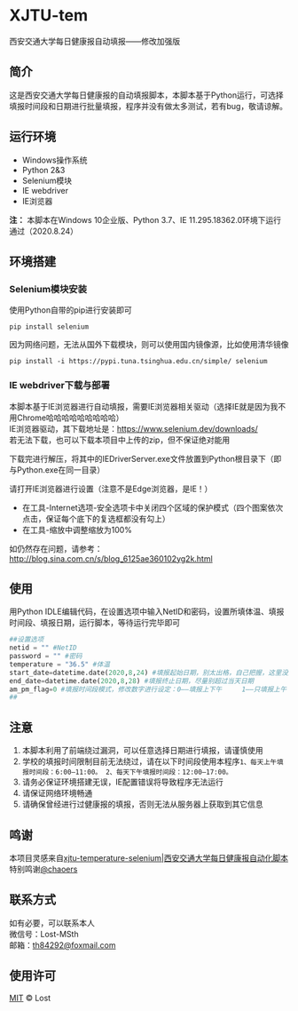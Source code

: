 # XJTU-tem
西安交通大学每日健康报自动填报——修改加强版
## 简介
这是西安交通大学每日健康报的自动填报脚本，本脚本基于Python运行，可选择填报时间段和日期进行批量填报，程序并没有做太多测试，若有bug，敬请谅解。
## 运行环境
- Windows操作系统
- Python 2&3
- Selenium模块
- IE webdriver
- IE浏览器

**注：** 本脚本在Windows 10企业版、Python 3.7、IE 11.295.18362.0环境下运行通过（2020.8.24）

## 环境搭建
### Selenium模块安装
使用Python自带的pip进行安装即可  
```
pip install selenium
```
因为网络问题，无法从国外下载模块，则可以使用国内镜像源，比如使用清华镜像
```
pip install -i https://pypi.tuna.tsinghua.edu.cn/simple/ selenium
```
### IE webdriver下载与部署
本脚本基于IE浏览器进行自动填报，需要IE浏览器相关驱动（选择IE就是因为我不用Chrome哈哈哈哈哈哈哈哈哈）  
IE浏览器驱动，其下载地址是：https://www.selenium.dev/downloads/  
若无法下载，也可以下载本项目中上传的zip，但不保证绝对能用

下载完进行解压，将其中的IEDriverServer.exe文件放置到Python根目录下（即与Python.exe在同一目录）

请打开IE浏览器进行设置（注意不是Edge浏览器，是IE！）
- 在工具-Internet选项-安全选项卡中关闭四个区域的保护模式（四个图案依次点击，保证每个底下的复选框都没有勾上）
- 在工具-缩放中调整缩放为100%

如仍然存在问题，请参考：http://blog.sina.com.cn/s/blog_6125ae360102yg2k.html
## 使用
用Python IDLE编辑代码，在设置选项中输入NetID和密码，设置所填体温、填报时间段、填报日期，运行脚本，等待运行完毕即可
```python
##设置选项
netid = "" #NetID
password = "" #密码
temperature = "36.5" #体温
start_date=datetime.date(2020,8,24) #填报起始日期，别太出格，自己把握，这里没测试填到很久以前会发生什么
end_date=datetime.date(2020,8,28) #填报终止日期，尽量别超过当天日期
am_pm_flag=0 #填报时间段模式，修改数字进行设定：0——填报上下午     1——只填报上午     2——只填报下午
##
```
## 注意
1. 本脚本利用了前端绕过漏洞，可以任意选择日期进行填报，请谨慎使用
2. 学校的填报时间限制目前无法绕过，请在以下时间段使用本程序`1、每天上午填报时间段：6:00—11:00。 2、每天下午填报时间段：12:00—17:00。`
3. 请务必保证环境搭建无误，IE配置错误将导致程序无法运行
4. 请保证网络环境畅通
5. 请确保曾经进行过健康报的填报，否则无法从服务器上获取到其它信息
## 鸣谢
本项目灵感来自[xjtu-temperature-selenium|西安交通大学每日健康报自动化脚本](https://github.com/chaoers/xjtu-temperature-selenium)<br>
特别鸣谢[@chaoers](https://github.com/chaoers)
## 联系方式
如有必要，可以联系本人  
微信号：Lost-MSth  
邮箱：th84292@foxmail.com
## 使用许可
[MIT](LICENSE) © Lost

